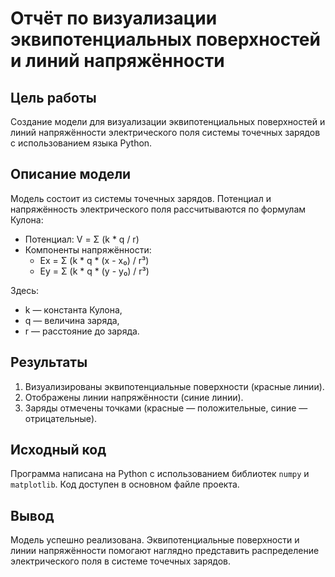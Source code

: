 # Отчёт по визуализации эквипотенциальных поверхностей и линий напряжённости

## Цель работы
Создание модели для визуализации эквипотенциальных поверхностей и линий напряжённости электрического поля системы точечных зарядов с использованием языка Python.

## Описание модели
Модель состоит из системы точечных зарядов. Потенциал и напряжённость электрического поля рассчитываются по формулам Кулона:

- Потенциал: V = Σ (k * q / r)
- Компоненты напряжённости:
  - Ex = Σ (k * q * (x - x₀) / r³)
  - Ey = Σ (k * q * (y - y₀) / r³)

Здесь:
- k — константа Кулона,
- q — величина заряда,
- r — расстояние до заряда.

## Результаты
1. Визуализированы эквипотенциальные поверхности (красные линии).
2. Отображены линии напряжённости (синие линии).
3. Заряды отмечены точками (красные — положительные, синие — отрицательные).

## Исходный код
Программа написана на Python с использованием библиотек `numpy` и `matplotlib`. Код доступен в основном файле проекта.

## Вывод
Модель успешно реализована. Эквипотенциальные поверхности и линии напряжённости помогают наглядно представить распределение электрического поля в системе точечных зарядов.
